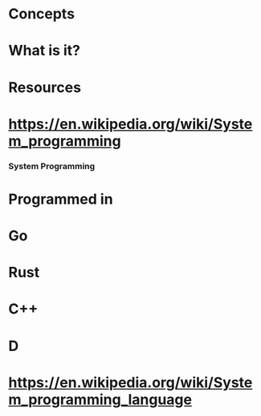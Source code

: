 # Concepts
# What is it?
# Resources
# https://en.wikipedia.org/wiki/System_programming
### System Programming
# Programmed in
# Go
# Rust
# C++
# D
# https://en.wikipedia.org/wiki/System_programming_language
